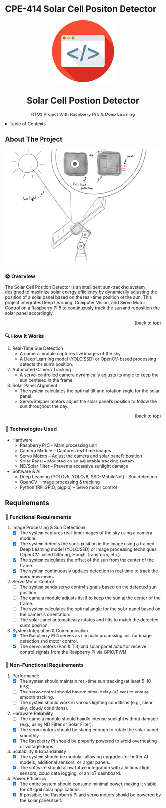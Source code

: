 <a id="readme-top"></a>
# CPE-414 Solar Cell Positon Detector
<div align="center">

  <img src="assets/logo.png" alt="logo" width="200" height="auto" />
  <h1>Solar Cell Postion Detector</h1>
  
  <p>RTOS Project With Raspberry Pi 5 & Deep Learning</p>
</div>
<!-- TABLE OF CONTENTS -->
<details>
  <summary>Table of Contents</summary>
  <ol>
    <li>
      <a href="#about-the-project">About The Project</a>
      <ul>
        <li><a href="#sun_with_face-Overview">Overview</a></li>
        <li><a href="#mag-how-it-works">How It Works</a></li>
        <li><a href="#wrench-technologies-used">Technologies Useds</a></li>
      </ul>
    </li>
    <li>
      <a href="#requirements">Requirements</a>
      <ul>
        <li><a href="#receipt-functional-requirements">Functional Requirements</a></li>
        <li><a href="#receipt-Non-Functional Requirements">Functional Requirements</a></li>
        <li><a href="#installation">Installation</a></li>
      </ul>
    </li>
    <li><a href="#usage">Usage</a></li>
    <li><a href="#roadmap">Roadmap</a></li>
    <li><a href="#contributing">Contributing</a></li>
    <li><a href="#license">License</a></li>
    <li><a href="#contact">Contact</a></li>
    <li><a href="#acknowledgments">Acknowledgments</a></li>
  </ol>
</details>

<!-- ABOUT THE PROJECT -->
## About The Project
<div align="center"><img src="Model/Solar_Cell_Position_Detector_Model_2_axis.jpg" alt="model" width="500" height="auto" /></div>

### :sun_with_face: Overview<br>
The Solar Cell Position Detector is an intelligent sun-tracking system designed to maximize solar energy efficiency by dynamically adjusting the position of a solar panel based on the real-time position of the sun. This project integrates Deep Learning, Computer Vision, and Servo Motor Control on a Raspberry Pi 5 to continuously track the sun and reposition the solar panel accordingly.
<p align="right">(<a href="#readme-top">back to top</a>)</p>

### :mag: How It Works
1. Real-Time Sun Detection
   - A camera module captures live images of the sky.
   - A Deep Learning model (YOLO/SSD) or OpenCV-based processing detects the sun’s position.
2. Automated Camera Tracking
   - A servo-controlled camera dynamically adjusts its angle to keep the sun centered in the frame.
3. Solar Panel Alignment
   - The system calculates the optimal tilt and rotation angle for the solar panel.
   - Servo/Stepper motors adjust the solar panel’s position to follow the sun throughout the day.
<p align="right">(<a href="#readme-top">back to top</a>)</p>
  
### :wrench: Technologies Used
- Hardware
  - Raspberry Pi 5 – Main processing unit
  - Camera Module – Captures real-time images
  - Servo Motors – Adjust the camera and solar panel’s position
  - Solar Panel – Mounted on an adjustable tracking system
  - ND/Solar Filter – Prevents excessive sunlight damage
- Software & AI
  - Deep Learning (YOLOv5, YOLOv8, SSD-MobileNet) – Sun detection
  - OpenCV – Image processing & tracking
  - Python (RPi.GPIO, pigpio) – Servo motor control

## Requirements
### :receipt: Functional Requirements 
1. Image Processing & Sun Detectionn
   - [x] The system captures real-time images of the sky using a camera module.
   - [x] The system detects the sun’s position in the image using a trained Deep Learning model (YOLO/SSD) or image processing techniques (OpenCV-based filtering, Hough Transform, etc.).
   - [x] The system calculates the offset of the sun from the center of the frame.
   - [x] The system continuously updates detection in real-time to track the sun’s movement.
2. Servo Motor Control
   - [ ] The system sends servo control signals based on the detected sun position.
   - [ ] The camera module adjusts itself to keep the sun at the center of the frame.
   - [ ] The system calculates the optimal angle for the solar panel based on the camera’s orientation.
   - [ ] The solar panel automatically rotates and tilts to match the detected sun’s position.
3. System Integration & Communication
   - [x] The Raspberry Pi 5 serves as the main processing unit for image detection and motor control.
   - [x] The servo motors (Pan & Tilt) and solar panel actuator receive control signals from the Raspberry Pi via GPIO/PWM.

### :receipt: Non-Functional Requirements
1. Performance
   - [x] The system should maintain real-time sun tracking (at least 5-10 FPS).
   - [ ] The servo control should have minimal delay (<1 sec) to ensure smooth tracking.
   - [ ] The system should work in various lighting conditions (e.g., clear sky, cloudy conditions).
2. Hardware Reliability
   - [ ] The camera module should handle intense sunlight without damage (e.g., using ND Filter or Solar Filter).
   - [x] The servo motors should be strong enough to rotate the solar panel smoothly.
   - [x] The Raspberry Pi should be properly powered to avoid overheating or voltage drops.
3. Scalability & Expandability
   - [x] The system should be modular, allowing upgrades for better AI models, additional sensors, or larger panels.
   - [x] The software should allow future integration with additional light sensors, cloud data logging, or an IoT dashboard.
4. Power Efficiency
   - [x] The entire system should consume minimal power, making it viable for off-grid solar applications.
   - [x] If possible, the Raspberry Pi and servo motors should be powered by the solar panel itself.
